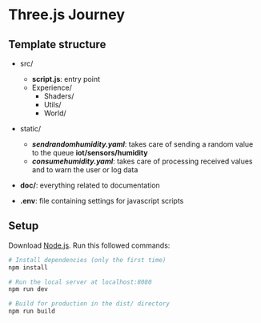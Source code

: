 # Three.js Journey

## Template structure

- src/

  - **script.js**: entry point
  - Experience/
    - Shaders/
    - Utils/
    - World/

- static/
  - _**sendrandomhumidity.yaml**_: takes care of sending a random value to the queue **iot/sensors/humidity**
  - _**consumehumidity.yaml**_: takes care of processing received values and to warn the user or log data
- **doc/**: everything related to documentation
- **.env**: file containing settings for javascript scripts

## Setup

Download [Node.js](https://nodejs.org/en/download/).
Run this followed commands:

```bash
# Install dependencies (only the first time)
npm install

# Run the local server at localhost:8080
npm run dev

# Build for production in the dist/ directory
npm run build
```
